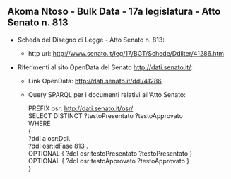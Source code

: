 ## Akoma Ntoso - Bulk Data - 17a legislatura - Atto Senato n. 813 ##

* Scheda del Disegno di Legge - Atto Senato n. 813:
	* http url: http://www.senato.it/leg/17/BGT/Schede/Ddliter/41286.htm

* Riferimenti al sito OpenData del Senato http://dati.senato.it/:
	* Link OpenData: http://dati.senato.it/ddl/41286
	* Query SPARQL per i documenti relativi all'Atto Senato:

        PREFIX osr: <http://dati.senato.it/osr/>  
		SELECT DISTINCT ?testoPresentato ?testoApprovato  
		WHERE  
		{  
		    ?ddl a osr:Ddl.  
		    ?ddl osr:idFase 813 .  
		    OPTIONAL { ?ddl osr:testoPresentato ?testoPresentato }  
		    OPTIONAL { ?ddl osr:testoApprovato ?testoApprovato }  
		}
		